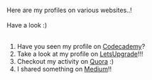 <br>
Here are my profiles on various websites..! <br><br>
Have a look :) <br><br>

1. Have you seen my profile on [Codecademy](https://www.codecademy.com/profiles/prabhukalyan)?
2. Take a look at my profile on [LetsUpgrade](https://community.letsupgrade.in/user/prabhukalyan)!!!
3. Checkout my activity on [Quora](https://www.quora.com/profile/Prabhu-Kalyan-8) :)
4. I shared something on [Medium](https://medium.com/@prabhukalyan30)!!

